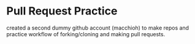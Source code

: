 # Pull Request Practice

created a second dummy github account (macchioh) to make repos and practice workflow of forking/cloning and making pull requests.  